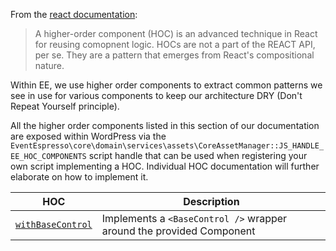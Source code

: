 From the [react documentation](https://reactjs.org/docs/higher-order-components.html):

> A higher-order component (HOC) is an advanced technique in React for reusing comopnent logic.  HOCs are not a part of the REACT API, per se. They are a pattern that emerges from React's compositional nature.

Within EE, we use higher order components to extract common patterns we see in use for various components to keep our architecture DRY (Don't Repeat Yourself principle).

All the higher order components listed in this section of our documentation are exposed within WordPress via the `EventEspresso\core\domain\services\assets\CoreAssetManager::JS_HANDLE_EE_HOC_COMPONENTS` script handle that can be used when registering your own script implementing a HOC.  Individual HOC documentation will further elaborate on how to implement it.

| HOC | Description |
| --------- | ------------ |
| [`withBaseControl`](base-control.md) | Implements a `<BaseControl />` wrapper around the provided Component |
